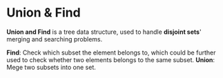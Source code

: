 # Union & Find

**Union and Find** is a tree data structure, used to handle **disjoint sets**' merging and searching problems.

**Find**: Check which subset the element belongs to, which could be further used to check whether two elements belongs to the same subset.
**Union**: Mege two subsets into one set.

